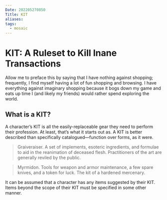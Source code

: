 ```yaml
---
Date: 202205270850
Title: KIT
aliases: 
tags:
  - mosaic
---
```

# KIT: A Ruleset to Kill Inane Transactions
Allow me to preface this by saying that I have nothing against shopping; frequently, I find myself having a lot of fun shopping and browsing. I have everything against imaginary shopping because it bogs down my game and eats up time I (and likely my friends) would rather spend exploring the world.

## What is a KIT?
A character’s KIT is all the easily-replaceable gear they need to perform their profession. At least, that’s what it starts out as. A KIT is better described than specifically catalogued—function over forms, as it were.

> Graiveraiser. A set of implements, esoteric ingredients, and formulae to aid in the reanimation of deceased flesh. Practitioners of the art are generally reviled by the public.  

> Myrmidon. Tools for weapon and armor maintenance, a few spare knives, and a token for luck. The kit of a hardened mercenary.

It can be assumed that a character has any items suggested by their KIT. Items beyond the scope of their KIT must be specified in some other manner.